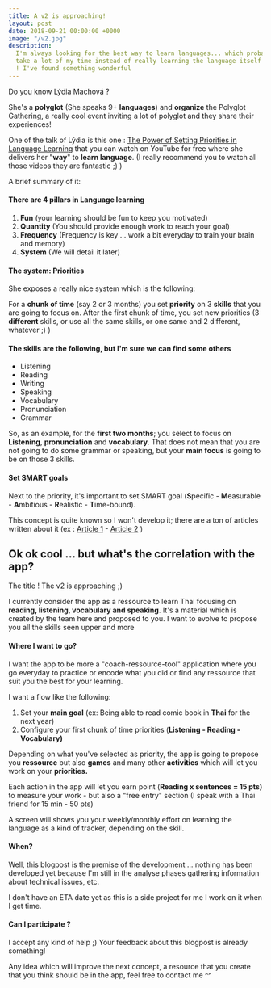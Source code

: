 ```yaml
---
title: A v2 is approaching!
layout: post
date: 2018-09-21 00:00:00 +0000
image: "/v2.jpg"
description:
  I'm always looking for the best way to learn languages... which probably
  take a lot of my time instead of really learning the language itself ... but wait
  ! I've found something wonderful
---
```


Do you know Lýdia Machová ?

She's a **polyglot** (She speaks 9+ **languages**) and **organize** the Polyglot Gathering, a really cool event inviting a lot of polyglot and they share their experiences!

One of the talk of Lýdia is this one : [The Power of Setting Priorities in Language Learning](https://www.youtube.com/watch?v=eT7dx52wIC8) that you can watch on YouTube for free where she delivers her "**way**" to **learn language**. (I really recommend you to watch all those videos they are fantastic ;) )

A brief summary of it:

#### There are 4 pillars in Language learning

1. **Fun** (your learning should be fun to keep you motivated)
2. **Quantity** (You should provide enough work to reach your goal)
3. **Frequency** (Frequency is key ... work a bit everyday to train your brain and memory)
4. **System** (We will detail it later)

#### The system: Priorities

She exposes a really nice system which is the following:

For a **chunk of time** (say 2 or 3 months) you set **priority** on 3 **skills** that you are going to focus on. After the first chunk of time, you set new priorities (3 **different** skills, or use all the same skills, or one same and 2 different, whatever ;) )

#### The skills are the following, but I'm sure we can find some others

- Listening
- Reading
- Writing
- Speaking
- Vocabulary
- Pronunciation
- Grammar

So, as an example, for the **first two months**; you select to focus on **Listening**, **pronunciation** and **vocabulary**. That does not mean that you are not going to do some grammar or speaking, but your **main focus** is going to be on those 3 skills.

#### Set SMART goals

Next to the priority, it's important to set SMART goal (**S**pecific - **M**easurable - **A**mbitious - **R**ealistic - **T**ime-bound).

This concept is quite known so I won't develop it; there are a ton of articles written about it (ex : [Article 1](https://www.smartsheet.com/blog/essential-guide-writing-smart-goals) - [Article 2](https://www.yourcoach.be/en/coaching-tools/smart-goal-setting.php) )

## Ok ok cool ... but what's the correlation with the app?

The title ! The v2 is approaching ;)

I currently consider the app as a ressource to learn Thai focusing on **reading, listening, vocabulary and speaking**. It's a material which is created by the team here and proposed to you. I want to evolve to propose you all the skills seen upper and more

#### Where I want to go?

I want the app to be more a "coach-ressource-tool" application where you go everyday to practice or encode what you did or find any ressource that suit you the best for your learning.

I want a flow like the following:

1. Set your **main goal** (ex: Being able to read comic book in **Thai** for the next year)
2. Configure your first chunk of time priorities (**Listening - Reading - Vocabulary)**

Depending on what you've selected as priority, the app is going to propose you **ressource** but also **games** and many other **activities** which will let you work on your **priorities.**

Each action in the app will let you earn point (**Reading x sentences = 15 pts)** to measure your work - but also a "free entry" section (I speak with a Thai friend for 15 min - 50 pts)

A screen will shows you your weekly/monthly effort on learning the language as a kind of tracker, depending on the skill.

#### When?

Well, this blogpost is the premise of the development ... nothing has been developed yet because I'm still in the analyse phases gathering information about technical issues, etc.

I don't have an ETA date yet as this is a side project for me I work on it when I get time.

#### Can I participate ?

I accept any kind of help ;) Your feedback about this blogpost is already something!

Any idea which will improve the next concept, a resource that you create that you think should be in the app, feel free to contact me ^^
